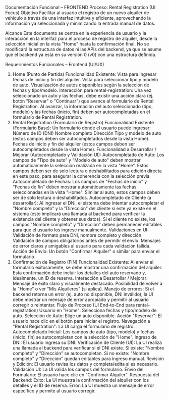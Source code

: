Documentación Funcional – FRONTEND
Proceso: Rental Registration (UI Focus)
Objetivo
Facilitar al usuario el registro de un nuevo alquiler de vehículo a través de una interfaz intuitiva y eficiente, aprovechando la información ya seleccionada y minimizando la entrada manual de datos.

Alcance
Este documento se centra en la experiencia de usuario y la interacción en la interfaz para el proceso de registro de alquiler, desde la selección inicial en la vista "Home" hasta la confirmación final. No se modificará la estructura de datos ni las APIs del backend, ya que se asume que el backend ya está en su versión 0 (v0) con una estructura definida.

Requerimientos Funcionales – Frontend (UI/UX)
1. Home (Punto de Partida)
Funcionalidad Existente:
Vista para ingresar fechas de inicio y fin del alquiler.
Vista para seleccionar tipo y modelo de auto.
Visualización de autos disponibles según la selección de fechas y tipo/modelo.
Interacción para rental-registration:
Una vez seleccionado un auto y las fechas, debe existir una acción clara (ej. botón "Reservar" o "Continuar") que avance al formulario de Rental Registration.
Al avanzar, la información del auto seleccionado (tipo, modelo) y las fechas (inicio, fin) deben ser autocompletadas en el formulario de Rental Registration.
2. Rental Registration (Formulario de Registro)
Funcionalidad Existente (Formulario Base):
Un formulario donde el usuario puede ingresar:
Número de ID (DNI)
Nombre completo
Dirección
Tipo y modelo de auto (estos campos deben ser autocompletados desde la vista Home).
Fechas de inicio y fin del alquiler (estos campos deben ser autocompletados desde la vista Home).
Funcionalidad a Desarrollar / Mejorar (Autocompletado y Validación UI):
Autocompletado de Auto: Los campos de "Tipo de auto" y "Modelo de auto" deben mostrar automáticamente la selección realizada en la vista "Home". Estos campos deben ser de solo lectura o deshabilitados para edición directa en este paso, para asegurar la coherencia con la selección previa.
Autocompletado de Fechas: Los campos de "Fechas de inicio" y "Fechas de fin" deben mostrar automáticamente las fechas seleccionadas en la vista "Home". Similar al auto, estos campos deben ser de solo lectura o deshabilitados.
Autocompletado de Cliente (a desarrollar):
Al ingresar el DNI, el sistema debe intentar autocompletar el "Nombre completo" y la "Dirección" del cliente si este ya existe en el sistema (esto implicará una llamada al backend para verificar la existencia del cliente y obtener sus datos).
Si el cliente no existe, los campos "Nombre completo" y "Dirección" deben permanecer editables para que el usuario los ingrese manualmente.
Validaciones en UI:
Validación de formato para DNI, nombre completo y dirección.
Validación de campos obligatorios antes de permitir el envío.
Mensajes de error claros y amigables al usuario para cada validación fallida.
Acción de Envío: Un botón "Confirmar Alquiler" o similar para enviar el formulario.
3. Confirmación de Registro (FIN)
Funcionalidad Existente:
Al enviar el formulario exitosamente, se debe mostrar una confirmación del alquiler.
Esta confirmación debe incluir los detalles del auto reservado y, idealmente, un ID de reserva.
Interacción a Desarrollar / Mejorar:
Mensaje de éxito claro y visualmente destacado.
Posibilidad de volver a la "Home" o ver "Mis Alquileres" (si aplica).
Manejo de errores: Si el backend retorna un error (ej. auto no disponible, DNI inválido), la UI debe mostrar un mensaje de error apropiado y permitir al usuario corregir o reintentar.
Flujo de Proceso (UI End-to-End para rental-registration)
Usuario en "Home": Selecciona fechas y tipo/modelo de auto.
Selección de Auto: Elige un auto disponible.
Acción "Reservar": El usuario hace clic en el botón para iniciar el registro.
Navegación a "Rental Registration": La UI carga el formulario de registro.
Autocompletado Inicial: Los campos de auto (tipo, modelo) y fechas (inicio, fin) se autocompletan con la selección de "Home".
Ingreso de DNI: El usuario ingresa su DNI.
Verificación de Cliente (UI): La UI realiza una llamada al backend para verificar si el DNI existe.
Si existe: "Nombre completo" y "Dirección" se autocompletan.
Si no existe: "Nombre completo" y "Dirección" quedan editables para ingreso manual.
Revisión y Edición: El usuario revisa los datos y completa/edita si es necesario.
Validación UI: La UI valida los campos del formulario.
Envío del Formulario: El usuario hace clic en "Confirmar Alquiler".
Respuesta del Backend:
Éxito: La UI muestra la confirmación del alquiler con los detalles y el ID de reserva.
Error: La UI muestra un mensaje de error específico y permite al usuario corregir.